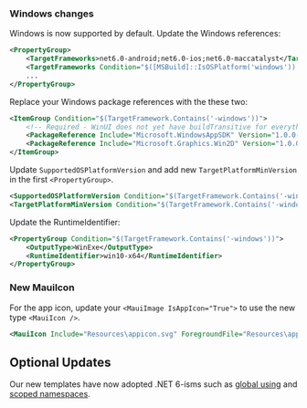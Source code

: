 ### Windows changes

Windows is now supported by default. Update the Windows references:

```xml
<PropertyGroup>
	<TargetFrameworks>net6.0-android;net6.0-ios;net6.0-maccatalyst</TargetFrameworks>
	<TargetFrameworks Condition="$([MSBuild]::IsOSPlatform('windows')) and '$(MSBuildRuntimeType)' == 'Full'">$(TargetFrameworks);net6.0-windows10.0.19041</TargetFrameworks>
	...
</PropertyGroup>
```

Replace your Windows package references with the these two:

```xml
<ItemGroup Condition="$(TargetFramework.Contains('-windows'))">
	<!-- Required - WinUI does not yet have buildTransitive for everything -->
	<PackageReference Include="Microsoft.WindowsAppSDK" Version="1.0.0-preview3" />
	<PackageReference Include="Microsoft.Graphics.Win2D" Version="1.0.0.29-preview3" />
</ItemGroup>
```

Update `SupportedOSPlatformVersion` and add new `TargetPlatformMinVersion` in the first `<PropertyGroup>`.

```xml
<SupportedOSPlatformVersion Condition="$(TargetFramework.Contains('-windows'))">10.0.17763.0</SupportedOSPlatformVersion>
<TargetPlatformMinVersion Condition="$(TargetFramework.Contains('-windows'))">10.0.17763.0</TargetPlatformMinVersion>
```

Update the RuntimeIdentifier:

```xml
<PropertyGroup Condition="$(TargetFramework.Contains('-windows'))">
	<OutputType>WinExe</OutputType>
	<RuntimeIdentifier>win10-x64</RuntimeIdentifier>
</PropertyGroup>
```

### New MauiIcon

For the app icon, update your `<MauiImage IsAppIcon="True">` to use the new type `<MauiIcon />`.

```xml
<MauiIcon Include="Resources\appicon.svg" ForegroundFile="Resources\appiconfg.svg" Color="#512BD4" />
```

## Optional Updates

Our new templates have now adopted .NET 6-isms such as [global using](https://github.com/dotnet/maui/blob/main/src/Templates/src/templates/maui-mobile/GlobalUsings.cs) and [scoped namespaces](https://github.com/dotnet/maui/commit/e9eb388f61825d75b361b81bf2798b863503254e). 